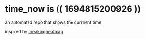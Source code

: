 # time_now is (( 1694815200926 ))

an automated repo that shows the currnent time

inspired by [breakingheatmap](https://github.com/breakingheatmap/breakingheatmap)